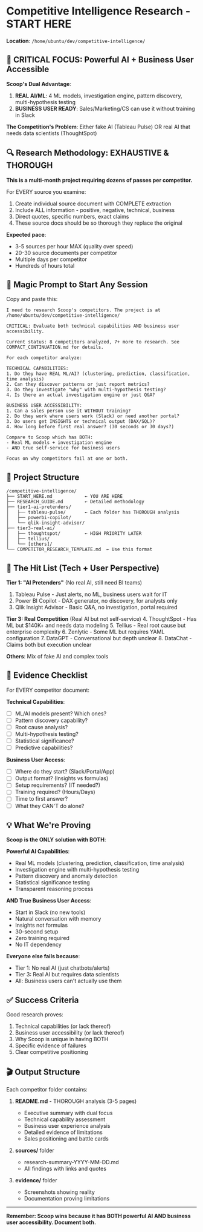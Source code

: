 # Competitive Intelligence Research - START HERE

**Location**: `/home/ubuntu/dev/competitive-intelligence/`

## 🎯 CRITICAL FOCUS: Powerful AI + Business User Accessible

**Scoop's Dual Advantage**:
1. **REAL AI/ML**: 4 ML models, investigation engine, pattern discovery, multi-hypothesis testing
2. **BUSINESS USER READY**: Sales/Marketing/CS can use it without training in Slack

**The Competition's Problem**: Either fake AI (Tableau Pulse) OR real AI that needs data scientists (ThoughtSpot)

## 🔍 Research Methodology: EXHAUSTIVE & THOROUGH

**This is a multi-month project requiring dozens of passes per competitor.**

For EVERY source you examine:
1. Create individual source document with COMPLETE extraction
2. Include ALL information - positive, negative, technical, business
3. Direct quotes, specific numbers, exact claims
4. These source docs should be so thorough they replace the original

**Expected pace**: 
- 3-5 sources per hour MAX (quality over speed)
- 20-30 source documents per competitor
- Multiple days per competitor
- Hundreds of hours total

## 🚀 Magic Prompt to Start Any Session

Copy and paste this:
```
I need to research Scoop's competitors. The project is at /home/ubuntu/dev/competitive-intelligence/

CRITICAL: Evaluate both technical capabilities AND business user accessibility.

Current status: 8 competitors analyzed, 7+ more to research. See COMPACT_CONTINUATION.md for details.

For each competitor analyze:

TECHNICAL CAPABILITIES:
1. Do they have REAL ML/AI? (clustering, prediction, classification, time analysis)
2. Can they discover patterns or just report metrics?
3. Do they investigate "why" with multi-hypothesis testing?
4. Is there an actual investigation engine or just Q&A?

BUSINESS USER ACCESSIBILITY:
1. Can a sales person use it WITHOUT training?
2. Do they work where users work (Slack) or need another portal?
3. Do users get INSIGHTS or technical output (DAX/SQL)?
4. How long before first real answer? (30 seconds or 30 days?)

Compare to Scoop which has BOTH:
- Real ML models + investigation engine
- AND true self-service for business users

Focus on why competitors fail at one or both.
```

## 📁 Project Structure

```
/competitive-intelligence/
├── START_HERE.md            ← YOU ARE HERE
├── RESEARCH_GUIDE.md        ← Detailed methodology
├── tier1-ai-pretenders/
│   ├── tableau-pulse/       ← Each folder has THOROUGH analysis
│   ├── powerbi-copilot/
│   └── qlik-insight-advisor/
├── tier3-real-ai/
│   ├── thoughtspot/         ← HIGH PRIORITY LATER
│   ├── tellius/
│   └── [others]/
└── COMPETITOR_RESEARCH_TEMPLATE.md  ← Use this format
```

## 🎯 The Hit List (Tech + User Perspective)

**Tier 1: "AI Pretenders"** (No real AI, still need BI teams)
1. Tableau Pulse - Just alerts, no ML, business users wait for IT
2. Power BI Copilot - DAX generator, no discovery, for analysts only
3. Qlik Insight Advisor - Basic Q&A, no investigation, portal required

**Tier 3: Real Competition** (Real AI but not self-service)
4. ThoughtSpot - Has ML but $140K+ and needs data modeling
5. Tellius - Real root cause but enterprise complexity
6. Zenlytic - Some ML but requires YAML configuration
7. DataGPT - Conversational but depth unclear
8. DataChat - Claims both but execution unclear

**Others**: Mix of fake AI and complex tools

## 📸 Evidence Checklist

For EVERY competitor document:

**Technical Capabilities**:
- [ ] ML/AI models present? Which ones?
- [ ] Pattern discovery capability?
- [ ] Root cause analysis?
- [ ] Multi-hypothesis testing?
- [ ] Statistical significance?
- [ ] Predictive capabilities?

**Business User Access**:
- [ ] Where do they start? (Slack/Portal/App)
- [ ] Output format? (Insights vs formulas)
- [ ] Setup requirements? (IT needed?)
- [ ] Training required? (Hours/Days)
- [ ] Time to first answer?
- [ ] What they CAN'T do alone?

## 💡 What We're Proving

**Scoop is the ONLY solution with BOTH**:

**Powerful AI Capabilities**:
- Real ML models (clustering, prediction, classification, time analysis)
- Investigation engine with multi-hypothesis testing
- Pattern discovery and anomaly detection
- Statistical significance testing
- Transparent reasoning process

**AND True Business User Access**:
- Start in Slack (no new tools)
- Natural conversation with memory
- Insights not formulas
- 30-second setup
- Zero training required
- No IT dependency

**Everyone else fails because**:
- Tier 1: No real AI (just chatbots/alerts)
- Tier 3: Real AI but requires data scientists
- All: Business users can't actually use them

## ✅ Success Criteria

Good research proves:
1. Technical capabilities (or lack thereof)
2. Business user accessibility (or lack thereof)
3. Why Scoop is unique in having BOTH
4. Specific evidence of failures
5. Clear competitive positioning

## 🎬 Output Structure

Each competitor folder contains:
1. **README.md** - THOROUGH analysis (3-5 pages)
   - Executive summary with dual focus
   - Technical capability assessment
   - Business user experience analysis
   - Detailed evidence of limitations
   - Sales positioning and battle cards
   
2. **sources/** folder
   - research-summary-YYYY-MM-DD.md
   - All findings with links and quotes
   
3. **evidence/** folder
   - Screenshots showing reality
   - Documentation proving limitations

---

**Remember: Scoop wins because it has BOTH powerful AI AND business user accessibility. Document both.**